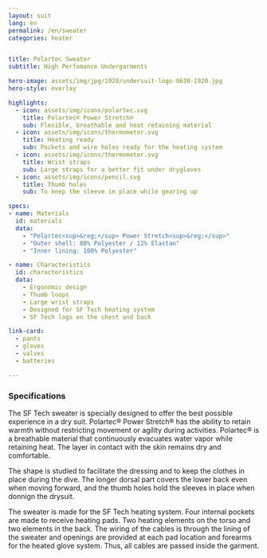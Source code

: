 ```yaml
---
layout: suit
lang: en
permalink: /en/sweater
categories: heater


title: Polartec Sweater
subtitle: High Perfomance Undergarments

hero-image: assets/img/jpg/1920/undersuit-logo-0630-1920.jpg
hero-style: overlay

highlights:
  - icon: assets/img/icons/polartec.svg
    title: Polartec® Power Stretch®
    sub: Flexible, breathable and heat retaining material
  - icon: assets/img/icons/thermometer.svg
    title: Heating ready
    sub: Pockets and wire holes ready for the heating system
  - icon: assets/img/icons/thermometer.svg
    title: Wrist straps
    sub: Large straps for a better fit under drygloves
  - icon: assets/img/icons/pencil.svg
    title: Thumb holes
    sub: To keep the sleeve in place while gearing up

specs:
- name: Materials
  id: materials
  data:
    - "Polartec<sup>&reg;</sup> Power Stretch<sup>&reg;</sup>"
    - "Outer shell: 88% Polyester / 12% Elastan"
    - "Inner lining: 100% Polyester"

- name: Characteristics
  id: characteristics
  data:
    - Ergonomic design
    - Thumb loops
    - Large wrist straps
    - Designed for SF Tech heating system
    - SF Tech logs on the chest and back

link-card:
  - pants
  - gloves
  - valves
  - batteries

---
```

<h3 class="content-title">Specifications</h3>

The SF Tech sweater is specially designed to offer the best possible experience in a dry suit. Polartec® Power Stretch® has the ability to retain warmth without restricting movement or agility during activities. Polartec® is a breathable material that continuously evacuates water vapor while retaining heat. The layer in contact with the skin remains dry and comfortable.

The shape is studied to facilitate the dressing and to keep the clothes in place during the dive. The longer dorsal part covers the lower back even when moving forward, and the thumb holes hold the sleeves in place when donnign the drysuit.

The sweater is made for the SF Tech heating system. Four internal pockets are made to receive heating pads. Two heating elements on the torso and two elements in the back. The wiring of the cables is through the lining of the sweater and openings are provided at each pad location and forearms for the heated glove system. Thus, all cables are passed inside the garment.


